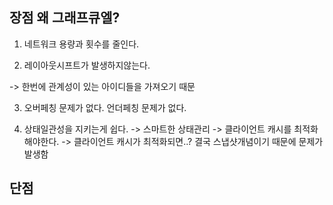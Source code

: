 ## 장점 왜 그래프큐엘?

1. 네트워크 용량과 횟수를 줄인다.

2. 레이아웃시프트가 발생하지않는다.

-> 한번에 관계성이 있는 아이디들을 가져오기 때문

3. 오버페칭 문제가 없다. 언더페칭 문제가 없다.

4. 상태일관성을 지키는게 쉽다.
-> 스마트한 상태관리
-> 클라이언트 캐시를 최적화해야한다.
-> 클라이언트 캐시가 최적화되면..? 결국 스냅샷개념이기 때문에 문제가 발생함

## 단점
